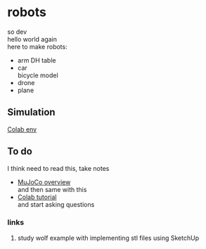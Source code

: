 # robots

so dev  
hello world again  
here to make robots:  
* arm
  DH table
* car  
  bicycle model 
* drone
* plane
## Simulation
[Colab env](https://colab.research.google.com/github/google-deepmind/mujoco/blob/main/python/tutorial.ipynb)

## To do 
I think need to read this, take notes
* [MuJoCo overview](https://mujoco.readthedocs.io/en/stable/overview.html)  
and then same with this
* [Colab tutorial](https://colab.research.google.com/github/google-deepmind/mujoco/blob/main/python/tutorial.ipynb)  
and start asking questions

### links
1. study wolf example with implementing stl files using SketchUp 

